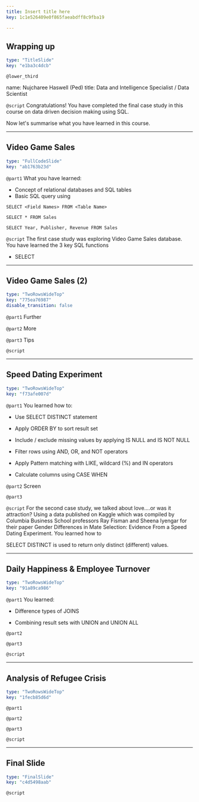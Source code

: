 ```yaml
---
title: Insert title here
key: 1c1e526409e0f865faeabdff8c9fba19

---
```

## Wrapping up

```yaml
type: "TitleSlide"
key: "e1ba3c4dcb"
```

`@lower_third`

name: Nujcharee Haswell (Ped)
title: Data and Intelligence Specialist / Data Scientist


`@script`
Congratulations! You have completed the final case study in this course on data driven decision making using SQL.

Now let's summarise what you have learned in this course.


---
## Video Game Sales

```yaml
type: "FullCodeSlide"
key: "ab1763b23d"
```

`@part1`
What you have learned:

- Concept of relational databases and SQL tables
- Basic SQL query using 

 ``SELECT <Field Names> FROM <Table Name>``

 ``SELECT * FROM Sales``

 ``SELECT Year, Publisher, Revenue FROM Sales``


`@script`
The first case study was exploring Video Game Sales database. You have learned the 3 key SQL functions

- SELECT


---
## Video Game Sales (2)

```yaml
type: "TwoRowsWideTop"
key: "775ea76987"
disable_transition: false
```

`@part1`
Further


`@part2`
More


`@part3`
Tips


`@script`



---
## Speed Dating Experiment

```yaml
type: "TwoRowsWideTop"
key: "f73afe007d"
```

`@part1`
You learned how to:

- Use SELECT DISTINCT statement
- Apply ORDER BY to sort result set 

- Include / exclude missing values by applying IS NULL and IS NOT NULL 

- Filter rows using AND, OR, and NOT operators 

- Apply Pattern matching with LIKE, wildcard (%) and IN operators

- Calculate columns using CASE WHEN


`@part2`
Screen


`@part3`



`@script`
For the second case study, we talked about love....or was it attraction? Using a data published on Kaggle which was compiled by Columbia Business School professors Ray Fisman and Sheena Iyengar for their paper Gender Differences in Mate Selection: Evidence From a Speed Dating Experiment. You learned how to 
 
SELECT DISTINCT is used to return only distinct (different) values.


---
## Daily Happiness & Employee Turnover

```yaml
type: "TwoRowsWideTop"
key: "91a89ca986"
```

`@part1`
You learned:

- Difference types of JOINS

- Combining result sets with UNION and UNION ALL


`@part2`



`@part3`



`@script`



---
## Analysis of Refugee Crisis

```yaml
type: "TwoRowsWideTop"
key: "1fecb85d6d"
```

`@part1`



`@part2`



`@part3`



`@script`



---
## Final Slide

```yaml
type: "FinalSlide"
key: "c4d5498aab"
```

`@script`


